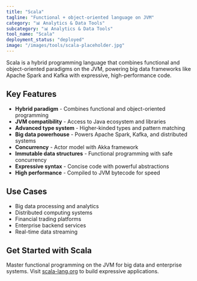 ```yaml
---
title: "Scala"
tagline: "Functional + object-oriented language on JVM"
category: "📊 Analytics & Data Tools"
subcategory: "📊 Analytics & Data Tools"
tool_name: "Scala"
deployment_status: "deployed"
image: "/images/tools/scala-placeholder.jpg"
---
```

Scala is a hybrid programming language that combines functional and object-oriented paradigms on the JVM, powering big data frameworks like Apache Spark and Kafka with expressive, high-performance code.

## Key Features

- **Hybrid paradigm** - Combines functional and object-oriented programming
- **JVM compatibility** - Access to Java ecosystem and libraries
- **Advanced type system** - Higher-kinded types and pattern matching
- **Big data powerhouse** - Powers Apache Spark, Kafka, and distributed systems
- **Concurrency** - Actor model with Akka framework
- **Immutable data structures** - Functional programming with safe concurrency
- **Expressive syntax** - Concise code with powerful abstractions
- **High performance** - Compiled to JVM bytecode for speed

## Use Cases

- Big data processing and analytics
- Distributed computing systems
- Financial trading platforms
- Enterprise backend services
- Real-time data streaming

## Get Started with Scala

Master functional programming on the JVM for big data and enterprise systems. Visit [scala-lang.org](https://www.scala-lang.org) to build expressive applications.